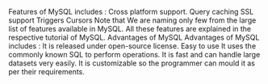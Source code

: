 Features of MySQL includes :
Cross platform support.
Query caching
SSL support
Triggers
Cursors
Note that We are naming only few from the large list of features available in MySQL. All these features are explained in the respective tutorial of MySQL.
Advantages of MySQL
Advantages of MySQL includes :
It is released under open-source license.
Easy to use
It uses the commonly known SQL to perform operations.
It is fast and can handle large datasets very easily.
It is customizable so the programmer can mould it as per their requirements.